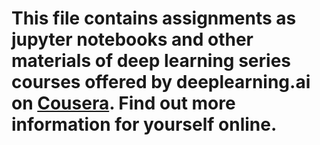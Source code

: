 # This file contains assignments as jupyter notebooks and other materials of deep learning series courses offered by deeplearning.ai on [Cousera](https://www.coursera.org/). Find out more information for yourself online.
